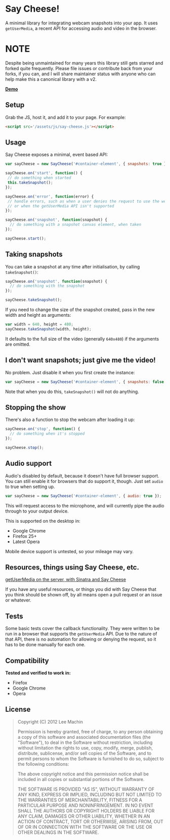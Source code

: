 Say Cheese!
===========
A minimal library for integrating webcam snapshots into your app. It uses `getUserMedia`, a recent API for
accessing audio and video in the browser.

# NOTE

Despite being unmaintained for many years this library still gets starred and forked quite frequently. Please file issues or contribute back from your forks, if you can, and I will share maintainer status with anyone who can help make this a canonical library with a v2.

[**Demo**](http://leemachin.github.com/say-cheese)

Setup
-----
Grab the JS, host it, and add it to your page. For example:

```html
<script src='/assets/js/say-cheese.js'></script>
```

Usage
-----

Say Cheese exposes a minimal, event based API:

```javascript
var sayCheese = new SayCheese('#container-element', { snapshots: true });

sayCheese.on('start', function() {
 // do something when started
 this.takeSnapshot();
});

sayCheese.on('error', function(error) {
 // handle errors, such as when a user denies the request to use the webcam,
 // or when the getUserMedia API isn't supported
});

sayCheese.on('snapshot', function(snapshot) {
  // do something with a snapshot canvas element, when taken
});

sayCheese.start();
```

Taking snapshots
----------------

You can take a snapshot at any time after initialisation, by calling
`takeSnapshot()`:

```javascript
sayCheese.on('snapshot', function(snapshot) {
  // do something with the snapshot
});

sayCheese.takeSnapshot();
```

If you need to change the size of the snapshot created, pass in the new width and height as arguments:

```javascript
var width = 640, height = 480;
sayCheese.takeSnapshot(width, height);
```

It defaults to the full size of the video (generally `640x480`) if the arguments are omitted.

I don't want snapshots; just give me the video!
-----------------------------------------------

No problem. Just disable it when you first create the instance:

```javascript
var sayCheese = new SayCheese('#container-element', { snapshots: false });
```

Note that when you do this, `takeSnapshot()` will not do anything.

Stopping the show
-----------------

There's also a function to stop the webcam after loading it up:

```javascript
sayCheese.on('stop', function() {
  // do something when it's stopped
});

sayCheese.stop();
```

Audio support
-------------

Audio's disabled by default, because it doesn't have full browser support. You can still enable it
for browsers that do support it, though. Just set `audio` to true when setting up.

```javascript
var sayCheese = new SayCheese('#container-element', { audio: true });
```

This will request access to the microphone, and will currently pipe the audio through to your
output device.

This is supported on the desktop in:

- Google Chrome
- Firefox 25+
- Latest Opera

Mobile device support is untested, so your mileage may vary.

Resources, things using Say Cheese, etc.
----------------------------------------

[getUserMedia on the server, with Sinatra and Say Cheese](http://blog.new-bamboo.co.uk/2012/11/23/getusermedia-on-the-server-with-sinatra-and-say-cheese)

If you have any useful resources, or things you did with Say Cheese
that you think should be shown off, by all means open a pull request
or an issue or whatever.


Tests
-----

Some basic tests cover the callback functionality. They were written
to be run in a browser that supports the `getUserMedia` API. Due to
the nature of that API, there is no automation for allowing or denying
the request, so it has to be done manually for each one.

Compatibility
-------------

**Tested and verified to work in:**

- Firefox
- Google Chrome
- Opera

License
-------

> Copyright (C) 2012 Lee Machin
>
> Permission is hereby granted, free of charge, to any person obtaining
> a copy of this software and associated documentation files (the
> "Software"), to deal in the Software without restriction, including
> without limitation the rights to use, copy, modify, merge, publish,
> distribute, sublicense, and/or sell copies of the Software, and to
> permit persons to whom the Software is furnished to do so, subject to
> the following conditions:
>
> The above copyright notice and this permission notice shall be
> included in all copies or substantial portions of the Software.
>
> THE SOFTWARE IS PROVIDED "AS IS", WITHOUT WARRANTY OF ANY KIND,
> EXPRESS OR IMPLIED, INCLUDING BUT NOT LIMITED TO THE WARRANTIES OF
> MERCHANTABILITY, FITNESS FOR A PARTICULAR PURPOSE AND
> NONINFRINGEMENT. IN NO EVENT SHALL THE AUTHORS OR COPYRIGHT HOLDERS BE
> LIABLE FOR ANY CLAIM, DAMAGES OR OTHER LIABILITY, WHETHER IN AN ACTION
> OF CONTRACT, TORT OR OTHERWISE, ARISING FROM, OUT OF OR IN CONNECTION
> WITH THE SOFTWARE OR THE USE OR OTHER DEALINGS IN THE SOFTWARE.
